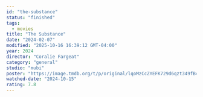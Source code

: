 ```yaml
---
id: "the-substance"
status: "finished"
tags:
  - movies
title: "The Substance"
date: "2024-02-07"
modified: "2025-10-16 16:39:12 GMT-04:00"
year: 2024
director: "Coralie Fargeat"
category: "general"
studio: "mubi"
poster: "https://image.tmdb.org/t/p/original/lqoMzCcZYEFK729d6qzt349fB4o.jpg"
watched-date: "2024-10-15"
rating: 7.8
---
```

